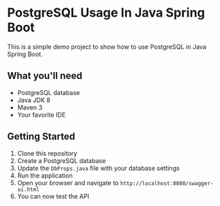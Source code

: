 # PostgreSQL Usage In Java Spring Boot

This is a simple demo project to show how to use PostgreSQL in Java Spring Boot.

## What you'll need
- PostgreSQL database
- Java JDK 8
- Maven 3
- Your favorite IDE

## Getting Started
1. Clone this repository
2. Create a PostgreSQL database
3. Update the `DbProps.java` file with your database settings
4. Run the application
5. Open your browser and navigate to `http://localhost:8080/swagger-ui.html`
6. You can now test the API